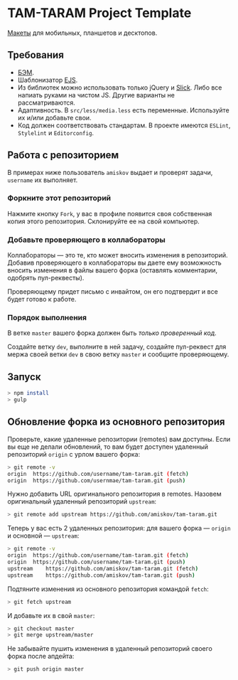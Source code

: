 # TAM-TARAM Project Template

[Макеты](https://yadi.sk/d/GJ7FD6dM3JiTkC) для мобильных, планшетов и десктопов.

## Требования
* [БЭМ](https://ru.bem.info/methodology/).
* Шаблонизатор [EJS](https://github.com/mde/ejs).
* Из библиотек можно использовать только jQuery и [Slick](http://kenwheeler.github.io/slick/). Либо все напиать руками на чистом JS. Другие варианты не рассматриваются.
* Адаптивность. В `src/less/media.less` есть переменные. Используйте их и/или добавьте свои.
* Код должен соответствовать стандартам. В проекте имеются `ESLint`, `Stylelint` и `Editorconfig`.

## Работа с репозиторием
В примерах ниже пользователь `amiskov` выдает и проверят задачи, `username` их выполняет.

### Форкните этот репозиторий
Нажмите кнопку `Fork`, у вас в профиле появится своя собственная копия этого репозитория. Склонируйте ее на свой компьютер.

### Добавьте проверяющего в коллабораторы
Коллабораторы — это те, кто может вносить изменения в репозиторий. Добавив проверяющего в коллабораторы вы даете ему возможность вносить изменения в файлы вашего форка (оставлять комментарии, одобрять пул-реквесты).

Проверяющему придет письмо с инвайтом, он его подтвердит и все будет готово к работе.

### Порядок выполнения
В ветке `master` вашего форка должен быть _только проверенный код_.

Создайте ветку `dev`, выполните в ней задачу, создайте пул-реквест для мержа своей ветки `dev` в свою ветку `master` и сообщите проверяющему.

## Запуск
```bash
> npm install
> gulp
```

## Обновление форка из основного репозитория
Проверьте, какие удаленные репозитории (remotes) вам доступны. Если вы еще не делали обновлений, то вам будет доступен удаленный репозиторий `origin` с урлом вашего форка:

```sh
> git remote -v
origin  https://github.com/username/tam-taram.git (fetch)
origin  https://github.com/usernmae/tam-taram.git (push)
```

Нужно добавить URL оригинального репозитория в remotes. Назовем оригинальный удаленный репозиторий `upstream`:

```sh
> git remote add upstream https://github.com/amiskov/tam-taram.git
```

Теперь у вас есть 2 удаленных репозитория: для вашего форка — `origin` и основной — `upstream`:

```sh
> git remote -v
origin  https://github.com/username/tam-taram.git (fetch)
origin  https://github.com/username/tam-taram.git (push)
upstream    https://github.com/amiskov/tam-taram.git (fetch)
upstream    https://github.com/amiskov/tam-taram.git (push)
```

Подтяните изменения из основного репозитория командой `fetch`:

```sh
> git fetch upstream 
```

И добавьте их в свой `master`:

```sh
> git checkout master
> git merge upstream/master
```

Не забывайте пушить изменения в удаленный репозиторий своего форка после апдейта:

```sh
> git push origin master
```
